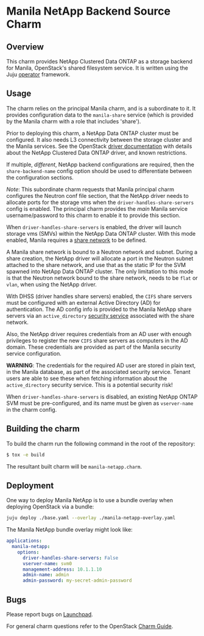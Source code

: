 # Manila NetApp Backend Source Charm

## Overview

This charm provides NetApp Clustered Data ONTAP as a storage backend for
Manila, OpenStack's shared filesystem service. It is written using the Juju
[operator][operator-git-repo] framework.

## Usage

The charm relies on the principal Manila charm, and is a subordinate to it. It
provides configuration data to the `manila-share` service (which is provided by
the Manila charm with a role that includes 'share').

Prior to deploying this charm, a NetApp Data ONTAP cluster must be configured.
It also needs L3 connectivity between the storage cluster and the Manila
services. See the OpenStack [driver documentation][driver-doc] with details
about the NetApp Clustered Data ONTAP driver, and known restrictions.

If multiple, _different_, NetApp backend configurations are required, then the
`share-backend-name` config option should be used to differentiate between the
configuration sections.

_Note_: This subordinate charm requests that Manila principal charm configures
the Neutron conf file section, that the NetApp driver needs to allocate ports
for the storage vms when the `driver-handles-share-servers` config is enabled.
The principal charm provides the _main_ Manila service username/password to
this charm to enable it to provide this section.

When `driver-handles-share-servers` is enabled, the driver will launch
storage vms (SMVs) within the NetApp Data ONTAP cluster. With this mode enabled,
Manila requires a [share network][share-networks-doc] to be defined.

A Manila share network is bound to a Neutron network and subnet. During a
share creation, the NetApp driver will allocate a port in the Neutron subnet
attached to the share network, and use that as the static IP for the SVM
spawned into NetApp Data ONTAP cluster. The only limitation to this mode is
that the Neutron network bound to the share network, needs to be `flat` or
`vlan`, when using the NetApp driver.

With DHSS (driver handles share servers) enabled, the `CIFS` share servers must
be configured with an external Active Directory (AD) for authentication. The AD
config info is provided to the Manila NetApp share servers via an
`active_directory` [security service][security-services-doc] associated with
the share network.

Also, the NetApp driver requires credentials from an AD user with enough
privileges to register the new `CIFS` share servers as computers in the AD
domain. These credentials are provided as part of the Manila security service
configuration.

**WARNING**: The credentials for the required AD user are stored in plain text,
in the Manila database, as part of the associated security service. Tenant
users are able to see these when fetching information about the
`active_directory` security service. This is a potential security risk!

When `driver-handles-share-servers` is disabled, an existing NetApp ONTAP
SVM must be pre-configured, and its name must be given as `vserver-name` in
the charm config.

## Building the charm

To build the charm run the following command in the root of the repository:

```bash
$ tox -e build
```

The resultant built charm will be `manila-netapp.charm`.

## Deployment

One way to deploy Manila NetApp is to use a bundle overlay when deploying
OpenStack via a bundle:

```bash
juju deploy ./base.yaml --overlay ./manila-netapp-overlay.yaml
```

The Manila NetApp bundle overlay might look like:

```yaml
applications:
  manila-netapp:
    options:
      driver-handles-share-servers: False
      vserver-name: svm0
      management-address: 10.1.1.10
      admin-name: admin
      admin-password: my-secret-admin-password
```

## Bugs

Please report bugs on [Launchpad][lp-bugs-charm-manila-netapp].

For general charm questions refer to the OpenStack [Charm Guide][cg].

<!-- LINKS -->

[cg]: https://docs.openstack.org/charm-guide
[driver-doc]: https://docs.openstack.org/manila/victoria/configuration/shared-file-systems/drivers/netapp-cluster-mode-driver.html
[share-networks-doc]: https://docs.openstack.org/manila/victoria/admin/shared-file-systems-share-networks.html
[security-services-doc]: https://docs.openstack.org/manila/victoria/admin/shared-file-systems-security-services.html
[lp-bugs-charm-manila-netapp]: https://bugs.launchpad.net/charm-manila-netapp/+filebug
[operator-git-repo]: https://github.com/canonical/operator
